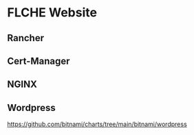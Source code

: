 # FLCHE Website

## Rancher

## Cert-Manager

## NGINX

## Wordpress

<https://github.com/bitnami/charts/tree/main/bitnami/wordpress>

